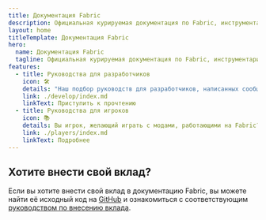 ```yaml
---
title: Документация Fabric
description: Официальная курируемая документация по Fabric, инструментарию для разработки модов для Minecraft.
layout: home
titleTemplate: Документация Fabric
hero:
  name: Документация Fabric
  tagline: Официальная курируемая документация по Fabric, инструментарию для разработки модов для Minecraft.
features:
  - title: Руководства для разработчиков
    icon: 🛠️
    details: "Наш подбор руководств для разработчиков, написанных сообществом, охватывает широкий спектр тем: от настройки среды разработки до более продвинутых тем, таких как отрисовка и сетевое взаимодействие."
    link: ./develop/index.md
    linkText: Приступить к прочтению
  - title: Руководства для игроков
    icon: 📚
    details: Вы игрок, желающий играть с модами, работающими на Fabric? Наши руководства для игроков освещают все необходимые темы. Эти руководства расскажут, как скачать, установить и устранять неполадки с модами для Fabric.
    link: ./players/index.md
    linkText: Подробнее
---
```


<div class="vp-doc homepage-container">

## Хотите внести свой вклад?

Если вы хотите внести свой вклад в документацию Fabric, вы можете найти её исходный код на [GitHub](https://github.com/FabricMC/fabric-docs) и ознакомиться с соответствующим [руководством по внесению вклада](./contributing.md).

</div>
